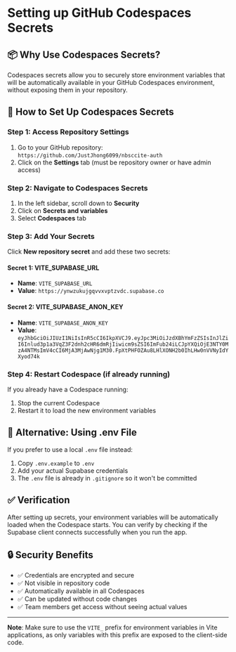 # Setting up GitHub Codespaces Secrets

## 📦 Why Use Codespaces Secrets?

Codespaces secrets allow you to securely store environment variables that will be automatically available in your GitHub Codespaces environment, without exposing them in your repository.

## 🔧 How to Set Up Codespaces Secrets

### Step 1: Access Repository Settings
1. Go to your GitHub repository: `https://github.com/JustJhong6099/nbsccite-auth`
2. Click on the **Settings** tab (must be repository owner or have admin access)

### Step 2: Navigate to Codespaces Secrets
1. In the left sidebar, scroll down to **Security**
2. Click on **Secrets and variables**
3. Select **Codespaces** tab

### Step 3: Add Your Secrets
Click **New repository secret** and add these two secrets:

#### Secret 1: VITE_SUPABASE_URL
- **Name**: `VITE_SUPABASE_URL`
- **Value**: `https://ynwzukujgqvvxvptzvdc.supabase.co`

#### Secret 2: VITE_SUPABASE_ANON_KEY  
- **Name**: `VITE_SUPABASE_ANON_KEY`
- **Value**: `eyJhbGciOiJIUzI1NiIsInR5cCI6IkpXVCJ9.eyJpc3MiOiJzdXBhYmFzZSIsInJlZiI6Inlud3p1a3VqZ3F2dnh2cHR6dmRjIiwicm9sZSI6ImFub24iLCJpYXQiOjE3NTY0MzA4NTMsImV4cCI6MjA3MjAwNjg1M30.FpXtPHFOZAu8LHlXONH2b0IhLHw0nVVNyIdYXyod74k`

### Step 4: Restart Codespace (if already running)
If you already have a Codespace running:
1. Stop the current Codespace
2. Restart it to load the new environment variables

## 🔄 Alternative: Using .env File
If you prefer to use a local `.env` file instead:
1. Copy `.env.example` to `.env`
2. Add your actual Supabase credentials
3. The `.env` file is already in `.gitignore` so it won't be committed

## ✅ Verification
After setting up secrets, your environment variables will be automatically loaded when the Codespace starts. You can verify by checking if the Supabase client connects successfully when you run the app.

## 🔒 Security Benefits
- ✅ Credentials are encrypted and secure
- ✅ Not visible in repository code
- ✅ Automatically available in all Codespaces
- ✅ Can be updated without code changes
- ✅ Team members get access without seeing actual values

---

**Note**: Make sure to use the `VITE_` prefix for environment variables in Vite applications, as only variables with this prefix are exposed to the client-side code.
